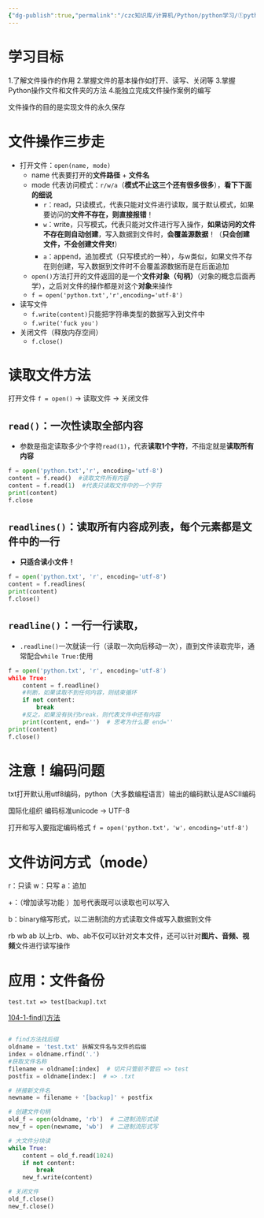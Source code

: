 ```yaml
---
{"dg-publish":true,"permalink":"/czc知识库/计算机/Python/python学习/①python基础/209-文件基本操作/","dgPassFrontmatter":true,"created":"2024-11-12T09:38:19.963+08:00","updated":"2024-12-08T12:39:45.337+08:00"}
---
```



# 学习目标
1.了解文件操作的作用
2.掌握文件的基本操作如打开、读写、关闭等
3.掌握Python操作文件和文件夹的方法
4.能独立完成文件操作案例的编写


文件操作的目的是实现文件的永久保存
# 文件操作三步走
- 打开文件：`open(name, mode)`
	- name  代表要打开的**文件路径** + **文件名**
	- mode  代表访问模式：`r/w/a`（**模式不止这三个还有很多很多**），**看下下面的细说**
		- `r`：read，只读模式，代表只能对文件进行读取，属于默认模式，如果要访问的**文件不存在，则直接报错**！
		- `w`：write，只写模式，代表只能对文件进行写入操作，**如果访问的文件不存在则自动创建**，写入数据到文件时，**会覆盖源数据**！（**只会创建文件，不会创建文件夹**❗）
		- `a`：append，追加模式（只写模式的一种），与w类似，如果文件不存在则创建，写入数据到文件时不会覆盖源数据而是在后面追加
	- `open()`方法打开的文件返回的是一个**文件对象（句柄）**（对象的概念后面再学），之后对文件的操作都是对这个**对象**来操作
	- `f = open('python.txt','r',encoding='utf-8')`
- 读写文件
	- `f.write(content)`只能把字符串类型的数据写入到文件中
	- `f.write('fuck you')`
- 关闭文件（释放内存空间）
	- `f.close()`


# 读取文件方法

打开文件 `f = open()` → 读取文件 → 关闭文件

## `read()`：一次性读取全部内容
- 参数是指定读取多少个字符`read(1)`，代表**读取1个字符**，不指定就是**读取所有内容**
```python
f = open('python.txt','r', encoding='utf-8')
content = f.read()  #读取文件所有内容
content = f.read(1)  #代表只读取文件中的一个字符
print(content)
f.close
```
## `readlines()`：读取所有内容成列表，每个元素都是文件中的一行
- **只适合读小文件！**
```python
f = open('python.txt', 'r', encoding='utf-8')
content = f.readlines(
print(content)
f.close()
```
## `readline()`：一行一行读取，
- `.readline()`一次就读一行（读取一次向后移动一次），直到文件读取完毕，通常配合`while True:`使用
```python
f = open('python.txt', 'r', encoding='utf-8′)
while True:
	content = f.readline()
	#判断，如果读取不到任何内容，则结束循环
	if not content:
		break
	#反之，如果没有执行break，则代表文件中还有内容
	print(content, end='')  # 思考为什么要 end=''
print(content)
f.close()
```

# 注意！编码问题

txt打开默认用utf8编码，python（大多数编程语言）输出的编码默认是ASCII编码

国际化组织 编码标准unicode → UTF-8

打开和写入要指定编码格式
`f = open('python.txt'，'w'，encoding='utf-8')`


# 文件访问方式（mode）

r：只读
w：只写
a：追加

+：（增加读写功能 ）加号代表既可以读取也可以写入

b：binary缩写形式，以二进制流的方式读取文件或写入数据到文件

rb
wb
ab
以上rb、wb、ab不仅可以针对文本文件，还可以针对**图片、音频、视频**文件进行读写操作

# 应用：文件备份

`test.txt => test[backup].txt` 

[104-1-find()方法](104-1-find()方法.md)

```python

# find方法找后缀
oldname = 'test.txt' 拆解文件名与文件的后缀
index = oldname.rfind('.')
#获取文件名称
filename = oldname[:index]  # 切片只管前不管后 => test
postfix = oldname[index:]  # => .txt

# 拼接新文件名
newname = filename + '[backup]' + postfix

# 创建文件句柄
old_f = open(oldname, 'rb')  # 二进制流形式读
new_f = open(newname, 'wb')  # 二进制流形式写

# 大文件分块读
while True:
	content = old_f.read(1024)
	if not content:
		break
	new_f.write(content)

# 关闭文件
old_f.close()
new_f.close()
```
